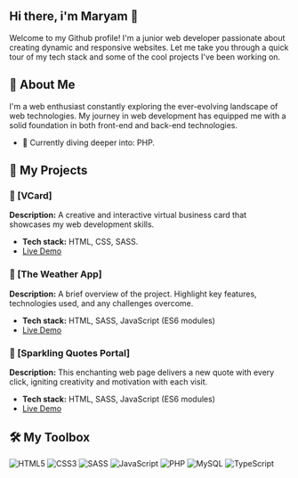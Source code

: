## Hi there, i'm Maryam 👋
Welcome to my Github profile! I'm a junior web developer passionate about creating dynamic and responsive websites. Let me take you through a quick tour of my tech stack and some of the cool projects I've been working on.

## 🚀 About Me

I'm a web enthusiast constantly exploring the ever-evolving landscape of web technologies. My journey in web development has equipped me with a solid foundation in both front-end and back-end technologies.
- 🌱 Currently diving deeper into: PHP.

## 💼 My Projects

### 🌟 [VCard]
**Description:** A creative and interactive virtual business card that showcases my web development skills.
- **Tech stack:** HTML, CSS, SASS.
- [Live Demo](https://maryamakraiche.github.io/v-card/)

### 🌟 [The Weather App]
**Description:** A brief overview of the project. Highlight key features, technologies used, and any challenges overcome.
- **Tech stack:** HTML, SASS, JavaScript (ES6 modules)
- [Live Demo](https://maryamakraiche.github.io/weather-app/)
  
### 🌟 [Sparkling Quotes Portal]
**Description:** This enchanting web page delivers a new quote with every click, igniting creativity and motivation with each visit.
- **Tech stack:** HTML, SASS, JavaScript (ES6 modules)
- [Live Demo](https://maryamakraiche.github.io/random-quote-using-async-await/)

## 🛠️ My Toolbox

<img src="https://img.shields.io/badge/HTML5-E34F26?style=for-the-badge&logo=html5&logoColor=white" alt="HTML5">
<img src="https://img.shields.io/badge/CSS3-1572B6?style=for-the-badge&logo=css3&logoColor=white" alt="CSS3">
<img src="https://img.shields.io/badge/SASS-CC6699?style=for-the-badge&logo=sass&logoColor=white" alt="SASS">
<img src="https://img.shields.io/badge/JavaScript-F7DF1E?style=for-the-badge&logo=javascript&logoColor=black" alt="JavaScript">
<img src="https://img.shields.io/badge/PHP-777BB4?style=for-the-badge&logo=php&logoColor=white" alt="PHP">
<img src="https://img.shields.io/badge/MySQL-4479A1?style=for-the-badge&logo=mysql&logoColor=white" alt="MySQL">
<img src="https://img.shields.io/badge/TypeScript-3178C6?style=for-the-badge&logo=typescript&logoColor=white" alt="TypeScript">

<!--
**MaryamAkraiche/MaryamAkraiche** is a ✨ _special_ ✨ repository because its `README.md` (this file) appears on your GitHub profile.

Here are some ideas to get you started:

- 🔭 I’m currently working on ...
- 🌱 I’m currently learning ...
- 👯 I’m looking to collaborate on ...
- 🤔 I’m looking for help with ...
- 💬 Ask me about ...
- 📫 How to reach me: ...
- 😄 Pronouns: ...
- ⚡ Fun fact: ...
-->
